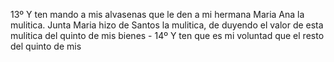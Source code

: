 13º Y ten mando a mis alvasenas que le den a mi hermana Maria Ana la mulitica. Junta Maria hizo de Santos la mulitica, de duyendo el valor de esta mulitica del quinto de mis bienes - 14º Y ten que es mi voluntad que el resto del quinto de mis